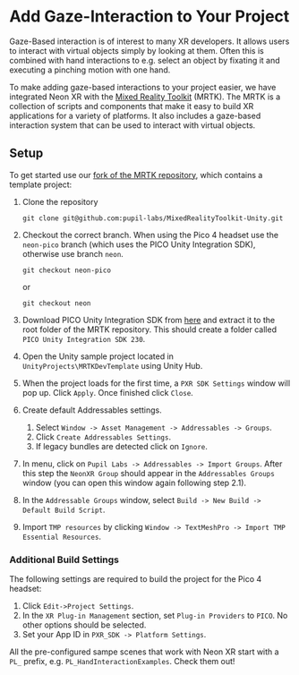 # Add Gaze-Interaction to Your Project
Gaze-Based interaction is of interest to many XR developers. It allows users to interact with virtual objects simply by looking at them. Often this is combined with hand interactions to e.g. select an object by fixating it and executing a pinching motion with one hand. 

To make adding gaze-based interactions to your project easier, we have integrated Neon XR with the [Mixed Reality Toolkit](https://learn.microsoft.com/en-us/windows/mixed-reality/mrtk-unity/mrtk3-overview/) (MRTK). The MRTK is a collection of scripts and components that make it easy to build XR applications for a variety of platforms. It also includes a gaze-based interaction system that can be used to interact with virtual objects.

<Youtube id="2e8kRTn3NJI" />

## Setup

To get started use our [fork of the MRTK repository](https://github.com/pupil-labs/MixedRealityToolkit-Unity), which contains a template project:
1. Clone the repository
    ```
    git clone git@github.com:pupil-labs/MixedRealityToolkit-Unity.git
    ```
1. Checkout the correct branch. When using the Pico 4 headset use the `neon-pico` branch (which uses the PICO Unity Integration SDK), otherwise use branch `neon`.
    ```
    git checkout neon-pico
    ```
    or

    ```
    git checkout neon
    ```
1. Download PICO Unity Integration SDK from [here](https://developer-global.pico-interactive.com/resources/) and extract it to the root folder of the MRTK repository. This should create a folder called `PICO Unity Integration SDK 230`.
1. Open the Unity sample project located in `UnityProjects\MRTKDevTemplate` using Unity Hub.
1. When the project loads for the first time, a `PXR SDK Settings` window will pop up. Click `Apply`. Once finished click `Close`.
1. Create default Addressables settings.
    1. Select `Window -> Asset Management -> Addressables -> Groups`.
    2. Click `Create Addressables Settings`.
    3. If legacy bundles are detected click on `Ignore`.
1. In menu, click on `Pupil Labs -> Addressables -> Import Groups`. After this step the `NeonXR Group` should appear in the `Addressables Groups` window (you can open this window again following step 2.1).
1. In the `Addressable Groups` window, select `Build -> New Build -> Default Build Script`.
1. Import `TMP resources` by clicking `Window -> TextMeshPro -> Import TMP Essential Resources`.

### Additional Build Settings
The following settings are required to build the project for the Pico 4 headset:
1. Click `Edit->Project Settings`.
1. In the `XR Plug-in Management` section, set `Plug-in Providers` to `PICO`. No other options should be selected.
1. Set your App ID in `PXR_SDK -> Platform Settings`.

All the pre-configured sampe scenes that work with Neon XR start with a `PL_` prefix, e.g. `PL_HandInteractionExamples`. Check them out!
